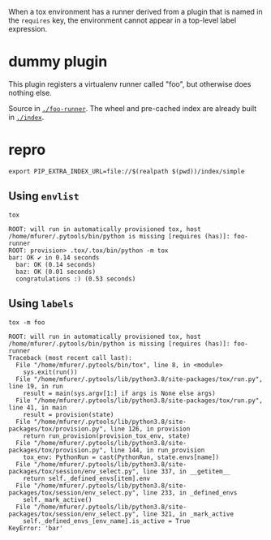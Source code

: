 When a tox environment has a runner derived from a plugin that is named in the `requires` key,
the environment cannot appear in a top-level label expression.

# dummy plugin

This plugin registers a virtualenv runner called "foo", but otherwise does
nothing else.

Source in [`./foo-runner`](./foo-runner). The wheel and pre-cached index are
already built in [`./index`](./index).

# repro

```
export PIP_EXTRA_INDEX_URL=file://$(realpath $(pwd))/index/simple
```

## Using `envlist`

```
tox
```

```
ROOT: will run in automatically provisioned tox, host /home/mfurer/.pytools/bin/python is missing [requires (has)]: foo-runner
ROOT: provision> .tox/.tox/bin/python -m tox
bar: OK ✔ in 0.14 seconds
  bar: OK (0.14 seconds)
  baz: OK (0.01 seconds)
  congratulations :) (0.53 seconds)
```

## Using `labels`

```
tox -m foo
```

```
ROOT: will run in automatically provisioned tox, host /home/mfurer/.pytools/bin/python is missing [requires (has)]: foo-runner
Traceback (most recent call last):
  File "/home/mfurer/.pytools/bin/tox", line 8, in <module>
    sys.exit(run())
  File "/home/mfurer/.pytools/lib/python3.8/site-packages/tox/run.py", line 19, in run
    result = main(sys.argv[1:] if args is None else args)
  File "/home/mfurer/.pytools/lib/python3.8/site-packages/tox/run.py", line 41, in main
    result = provision(state)
  File "/home/mfurer/.pytools/lib/python3.8/site-packages/tox/provision.py", line 126, in provision
    return run_provision(provision_tox_env, state)
  File "/home/mfurer/.pytools/lib/python3.8/site-packages/tox/provision.py", line 144, in run_provision
    tox_env: PythonRun = cast(PythonRun, state.envs[name])
  File "/home/mfurer/.pytools/lib/python3.8/site-packages/tox/session/env_select.py", line 337, in __getitem__
    return self._defined_envs[item].env
  File "/home/mfurer/.pytools/lib/python3.8/site-packages/tox/session/env_select.py", line 233, in _defined_envs
    self._mark_active()
  File "/home/mfurer/.pytools/lib/python3.8/site-packages/tox/session/env_select.py", line 321, in _mark_active
    self._defined_envs_[env_name].is_active = True
KeyError: 'bar'
```
